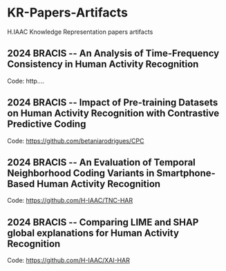 # KR-Papers-Artifacts

H.IAAC Knowledge Representation papers artifacts

## 2024 BRACIS -- An Analysis of Time-Frequency Consistency in Human Activity Recognition

Code: http....

## 2024 BRACIS -- Impact of Pre-training Datasets on Human Activity Recognition with Contrastive Predictive Coding

Code: https://github.com/betaniarodrigues/CPC

## 2024 BRACIS -- An Evaluation of Temporal Neighborhood Coding Variants in Smartphone-Based Human Activity Recognition

Code: https://github.com/H-IAAC/TNC-HAR

## 2024 BRACIS -- Comparing LIME and SHAP global explanations for Human Activity Recognition

Code: https://github.com/H-IAAC/XAI-HAR
